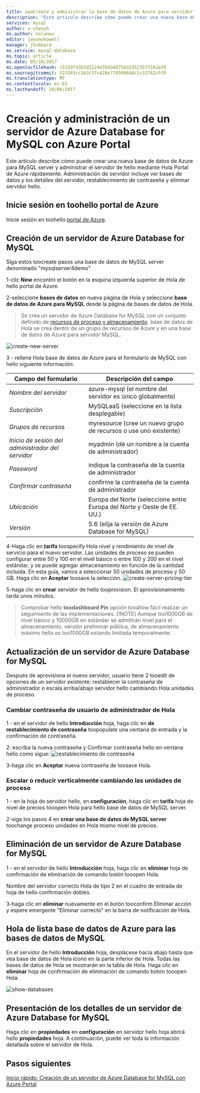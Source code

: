 ```yaml
---
title: aaaCreate y administrar la base de datos de Azure para servidor de MySQL mediante el portal de Azure | Documentos de Microsoft
description: "Este artículo describe cómo puede crear una nueva base de datos de Azure para MySQL server y administrar el servidor de hello mediante Hola Portal de Azure rápidamente."
services: mysql
author: v-chenyh
ms.author: nolanwu
editor: jasonwhowell
manager: jhubbard
ms.service: mysql-database
ms.topic: article
ms.date: 05/10/2017
ms.openlocfilehash: c532df43b3d2124d7bd34875b32d52357f162af8
ms.sourcegitcommit: 523283cc1b3c37c428e77850964dc1c33742c5f0
ms.translationtype: MT
ms.contentlocale: es-ES
ms.lasthandoff: 10/06/2017
---
```

# <a name="create-and-manage-azure-database-for-mysql-server-using-azure-portal"></a>Creación y administración de un servidor de Azure Database for MySQL con Azure Portal
Este artículo describe cómo puede crear una nueva base de datos de Azure para MySQL server y administrar el servidor de hello mediante Hola Portal de Azure rápidamente. Administración de servidor incluye ver bases de datos y los detalles del servidor, restablecimiento de contraseña y eliminar servidor hello.

## <a name="log-in-toohello-azure-portal"></a>Inicie sesión en toohello portal de Azure
Inicie sesión en toohello [portal de Azure](https://portal.azure.com).

## <a name="create-an-azure-database-for-mysql-server"></a>Creación de un servidor de Azure Database for MySQL
Siga estos toocreate pasos una base de datos de MySQL server denominado "mysqlserver4demo"

1-clic **New** encontró el botón en la esquina izquierda superior de Hola de hello portal de Azure.

2-seleccione **bases de datos** en nueva página de Hola y seleccione **base de datos de Azure para MySQL** desde la página de bases de datos de Hola.

> Se crea un servidor de Azure Database for MySQL con un conjunto definido de [recursos de proceso y almacenamiento](./concepts-compute-unit-and-storage.md). base de datos de Hola se crea dentro de un grupo de recursos de Azure y en una base de datos de Azure para servidor MySQL.

![create-new-server](./media/howto-create-manage-server-portal/create-new-server.png)

3 - rellene Hola base de datos de Azure para el formulario de MySQL con hello siguiente información:

| **Campo del formulario** | **Descripción del campo** |
|----------------|-----------------------|
| *Nombre del servidor* | azure-mysql (el nombre del servidor es único globalmente) |
| *Suscripción* | MySQLaaS (seleccione en la lista desplegable) |
| *Grupos de recursos* | myresource (cree un nuevo grupo de recursos o use uno existente) |
| *Inicio de sesión del administrador del servidor* | myadmin (dé un nombre a la cuenta de administrador) |
| *Password* | indique la contraseña de la cuenta de administrador |
| *Confirmar contraseña* | confirme la contraseña de la cuenta de administrador |
| *Ubicación* | Europa del Norte (seleccione entre Europa del Norte y Oeste de EE. UU.) |
| *Versión* | 5.6 (elija la versión de Azure Database for MySQL) |

4-Haga clic en **tarifa** toospecify Hola nivel y rendimiento de nivel de servicio para el nuevo servidor. Las unidades de proceso se pueden configurar entre 50 y 100 en el nivel básico o entre 100 y 200 en el nivel estándar, y se puede agregar almacenamiento en función de la cantidad incluida. En esta guía, vamos a seleccionar 50 unidades de proceso y 50 GB. Haga clic en **Aceptar** toosave la selección.
![create-server-pricing-tier](./media/howto-create-manage-server-portal/create-server-pricing-tier.png)

5-haga clic en **crear** servidor de hello tooprovision. El aprovisionamiento tarda unos minutos.

> Comprobar hello **toodashboard Pin** opción tooallow fácil realizar un seguimiento de las implementaciones.
> [!NOTE]
> Aunque too1000GB de nivel básico y 10000GB en estándar se admitirán nivel para el almacenamiento, versión preliminar pública, de almacenamiento máximo hello es too1000GB estando limitada temporalmente. 
</Include>

## <a name="update-an-azure-database-for-mysql-server"></a>Actualización de un servidor de Azure Database for MySQL
Después de aprovisiona el nuevo servidor, usuario tiene 2 tooedit de opciones de un servidor existente: restablecer la contraseña de administrador o escala arriba/abajo servidor hello cambiando Hola unidades de proceso.

### <a name="change-hello-administrator-user-password"></a>Cambiar contraseña de usuario de administrador de Hola
1 - en el servidor de hello **Introducción** hoja, haga clic en **de restablecimiento de contraseña** toopopulate una ventana de entrada y la confirmación de contraseña.

2: escriba la nueva contraseña y Confirmar contraseña hello en ventana hello como sigue: ![restablecimiento de contraseña](./media/howto-create-manage-server-portal/reset-password.png)

3-haga clic en **Aceptar** nueva contraseña de toosave Hola.

### <a name="scale-updown-by-changing-compute-units"></a>Escalar o reducir verticalmente cambiando las unidades de proceso

1 - en la hoja de servidor hello, en **configuración**, haga clic en **tarifa** hoja de nivel de precios tooopen Hola para hello base de datos de MySQL server.

2-siga los pasos 4 en **crear una base de datos de MySQL server** toochange proceso unidades en Hola mismo nivel de precios.

## <a name="delete-an-azure-database-for-mysql-server"></a>Eliminación de un servidor de Azure Database for MySQL

1 - en el servidor de hello **Introducción** hoja, haga clic en **eliminar** hoja de confirmación de eliminación de comando botón tooopen Hola.

Nombre del servidor correcto Hola de tipo 2 en el cuadro de entrada de hoja de hello confirmación dobles.

3-haga clic en **eliminar** nuevamente en el botón tooconfirm Eliminar acción y espere emergente "Eliminar correcto" en la barra de notificación de Hola.

## <a name="list-hello-azure-database-for-mysql-databases"></a>Hola de lista base de datos de Azure para las bases de datos de MySQL
En el servidor de hello **Introducción** hoja, desplácese hacia abajo hasta que vea base de datos de Hola icono en la parte inferior de Hola. Todas las bases de datos de Hola se mostrarán en la tabla de Hola. Haga clic en **eliminar** hoja de confirmación de eliminación de comando botón tooopen Hola.

![show-databases](./media/howto-create-manage-server-portal/show-databases.png)

## <a name="show-details-of-an-azure-database-for-mysql-server"></a>Presentación de los detalles de un servidor de Azure Database for MySQL
Haga clic en **propiedades** en **configuración** en servidor hello hoja abrirá hello **propiedades** hoja. A continuación, puede ver toda la información detallada sobre el servidor de Hola.

## <a name="next-steps"></a>Pasos siguientes

[Inicio rápido: Creación de un servidor de Azure Database for MySQL con Azure Portal](./quickstart-create-mysql-server-database-using-azure-portal.md)
